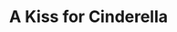 ---
title: A Kiss for Cinderella
year: 1933
opening_date: 1933-05-03
closing_date: 
layout: productions
featured_image: 
image_caption:
image_credit:
playbill:
category:
Theatre: Theatre Jacksonville
cast:
  The Duchess Probationer: Amy Cavanagh
  Court Beauties:
    - Betty Leamond
    - Casimer Mumby
    - Dorcas Beckley
    - Margaret Adams
    - Mary Lamb
    - Virginia Peace Johnson
  Danny: Charles Luckie
  Marion: Dorothy Tracy
  Mr. Jennings: Drummond Paul, Jr.
  Censor: Drummond Paul, Jr.
  Lord Mayor: Eugene Leamon
  Maid: Betty Leamond
  Mrs. Maloney: Julia C. Tyler
  Delphine: Martha Joy Swisher
  Gladys: Minette Cavanagh
  Marie-Therese: Minnie Merle Smith
  Courtier: 
    - Molly Delgado
    - Paul Delgado
    - Robert Tracy
    - George Nichols
    - Lois Boone
  Man: Robert Tracy
  Cinderella: Sarah Payne Cawthorn
  Dr. Bodie: Marie Graves
  Mr. Bodie: Sidney Clark
  King: Slocum Ball
  Policeman: Stokes Perry
  Prince: Stokes Perry
  Queen: Winifred Snowden
  Gretchen: Winnifred McGowan
crew:
  Staging: Jack Pumpelly
  Director: Margaret Pumpelly
understudies:
orchestra:
external_links:
---